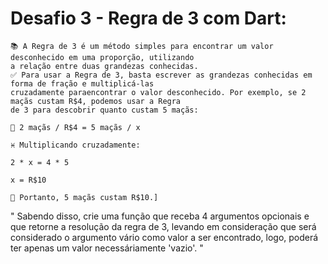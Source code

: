 # Desafio 3 - Regra de 3 com Dart:

    📚 A Regra de 3 é um método simples para encontrar um valor desconhecido em uma proporção, utilizando 
    a relação entre duas grandezas conhecidas.
    ✅ Para usar a Regra de 3, basta escrever as grandezas conhecidas em forma de fração e multiplicá-las
    cruzadamente paraencontrar o valor desconhecido. Por exemplo, se 2 maçãs custam R$4, podemos usar a Regra
    de 3 para descobrir quanto custam 5 maçãs:

    🍎 2 maçãs / R$4 = 5 maçãs / x

    ♓ Multiplicando cruzadamente:

    2 * x = 4 * 5

    x = R$10

    👀 Portanto, 5 maçãs custam R$10.]
    
" Sabendo disso, crie uma função que receba 4 argumentos opcionais e que retorne a resolução 
da regra de 3, levando em consideração que será considerado o argumento vário como valor a ser
encontrado, logo, poderá ter apenas um valor necessáriamente 'vazio'. "
